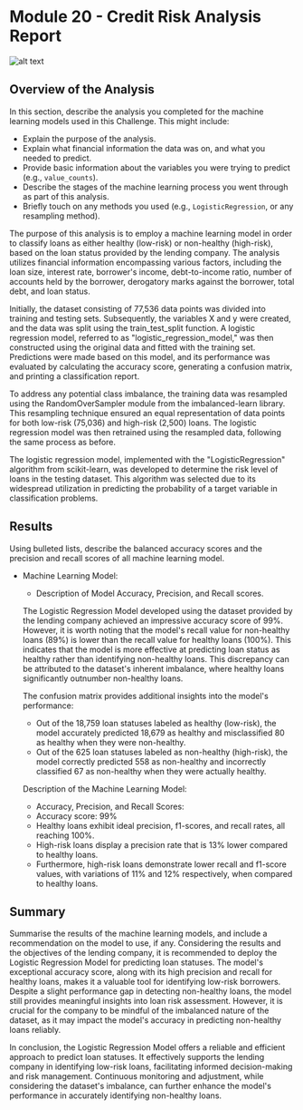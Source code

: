 # Module 20 - Credit Risk Analysis Report
![alt text](https://cdn.educba.com/academy/wp-content/uploads/2021/02/Credit-Risk.jpg)

## Overview of the Analysis
In this section, describe the analysis you completed for the machine learning models used in this Challenge. This might include:

* Explain the purpose of the analysis.
* Explain what financial information the data was on, and what you needed to predict.
* Provide basic information about the variables you were trying to predict (e.g., `value_counts`).
* Describe the stages of the machine learning process you went through as part of this analysis.
* Briefly touch on any methods you used (e.g., `LogisticRegression`, or any resampling method).

The purpose of this analysis is to employ a machine learning model in order to classify loans as either healthy (low-risk) or non-healthy (high-risk), based on the loan status provided by the lending company. The analysis utilizes financial information encompassing various factors, including the loan size, interest rate, borrower's income, debt-to-income ratio, number of accounts held by the borrower, derogatory marks against the borrower, total debt, and loan status.

Initially, the dataset consisting of 77,536 data points was divided into training and testing sets. Subsequently, the variables X and y were created, and the data was split using the train_test_split function. A logistic regression model, referred to as "logistic_regression_model," was then constructed using the original data and fitted with the training set. Predictions were made based on this model, and its performance was evaluated by calculating the accuracy score, generating a confusion matrix, and printing a classification report.

To address any potential class imbalance, the training data was resampled using the RandomOverSampler module from the imbalanced-learn library. This resampling technique ensured an equal representation of data points for both low-risk (75,036) and high-risk (2,500) loans. The logistic regression model was then retrained using the resampled data, following the same process as before.

The logistic regression model, implemented with the "LogisticRegression" algorithm from scikit-learn, was developed to determine the risk level of loans in the testing dataset. This algorithm was selected due to its widespread utilization in predicting the probability of a target variable in classification problems.


## Results
Using bulleted lists, describe the balanced accuracy scores and the precision and recall scores of all machine learning model.

* Machine Learning Model:
  * Description of Model Accuracy, Precision, and Recall scores.
  
  The Logistic Regression Model developed using the dataset provided by the lending company achieved an impressive accuracy score of 99%. However, it is worth noting that the model's recall value for non-healthy loans (89%) is lower than the recall value for healthy loans (100%). This indicates that the model is more effective at predicting loan status as healthy rather than identifying non-healthy loans. This discrepancy can be attributed to the dataset's inherent imbalance, where healthy loans significantly outnumber non-healthy loans.
  
  The confusion matrix provides additional insights into the model's performance:
    * Out of the 18,759 loan statuses labeled as healthy (low-risk), the model accurately predicted 18,679 as healthy and misclassified 80 as healthy when they were non-healthy.
    * Out of the 625 loan statuses labeled as non-healthy (high-risk), the model correctly predicted 558 as non-healthy and incorrectly classified 67 as non-healthy when they were actually healthy.
  
  Description of the Machine Learning Model:
    * Accuracy, Precision, and Recall Scores:
    * Accuracy score: 99%
    * Healthy loans exhibit ideal precision, f1-scores, and recall rates, all reaching 100%.
    * High-risk loans display a precision rate that is 13% lower compared to healthy loans.
    * Furthermore, high-risk loans demonstrate lower recall and f1-score values, with variations of 11% and 12% respectively, when compared to healthy loans.

## Summary

Summarise the results of the machine learning models, and include a recommendation on the model to use, if any. 
  Considering the results and the objectives of the lending company, it is recommended to deploy the Logistic Regression Model for predicting loan statuses. The model's exceptional accuracy score, along with its high precision and recall for healthy loans, makes it a valuable tool for identifying low-risk borrowers. Despite a slight performance gap in detecting non-healthy loans, the model still provides meaningful insights into loan risk assessment. However, it is crucial for the company to be mindful of the imbalanced nature of the dataset, as it may impact the model's accuracy in predicting non-healthy loans reliably.

  In conclusion, the Logistic Regression Model offers a reliable and efficient approach to predict loan statuses. It effectively supports the lending company in identifying low-risk loans, facilitating informed decision-making and risk management. Continuous monitoring and adjustment, while considering the dataset's imbalance, can further enhance the model's performance in accurately identifying non-healthy loans.
